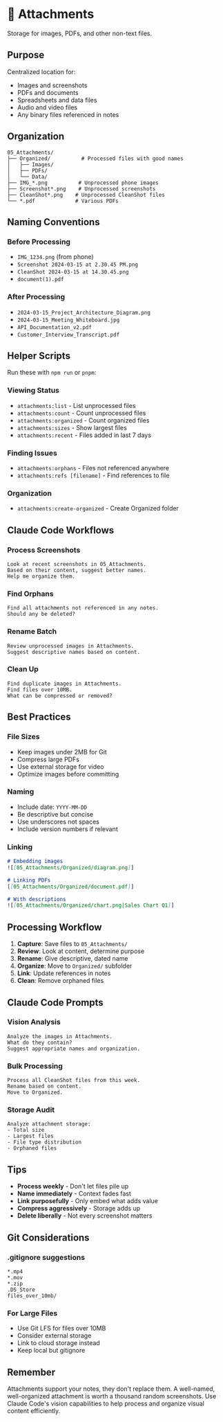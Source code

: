 # 📎 Attachments

Storage for images, PDFs, and other non-text files.

## Purpose

Centralized location for:
- Images and screenshots
- PDFs and documents
- Spreadsheets and data files
- Audio and video files
- Any binary files referenced in notes

## Organization

```
05_Attachments/
├── Organized/          # Processed files with good names
│   ├── Images/
│   ├── PDFs/
│   └── Data/
├── IMG_*.png          # Unprocessed phone images
├── Screenshot*.png    # Unprocessed screenshots
├── CleanShot*.png    # Unprocessed CleanShot files
└── *.pdf             # Various PDFs
```

## Naming Conventions

### Before Processing
- `IMG_1234.png` (from phone)
- `Screenshot 2024-03-15 at 2.30.45 PM.png`
- `CleanShot 2024-03-15 at 14.30.45.png`
- `document(1).pdf`

### After Processing
- `2024-03-15_Project_Architecture_Diagram.png`
- `2024-03-15_Meeting_Whiteboard.jpg`
- `API_Documentation_v2.pdf`
- `Customer_Interview_Transcript.pdf`

## Helper Scripts

Run these with `npm run` or `pnpm`:

### Viewing Status
- `attachments:list` - List unprocessed files
- `attachments:count` - Count unprocessed files
- `attachments:organized` - Count organized files
- `attachments:sizes` - Show largest files
- `attachments:recent` - Files added in last 7 days

### Finding Issues
- `attachments:orphans` - Files not referenced anywhere
- `attachments:refs [filename]` - Find references to file

### Organization
- `attachments:create-organized` - Create Organized folder

## Claude Code Workflows

### Process Screenshots
```
Look at recent screenshots in 05_Attachments.
Based on their content, suggest better names.
Help me organize them.
```

### Find Orphans
```
Find all attachments not referenced in any notes.
Should any be deleted?
```

### Rename Batch
```
Review unprocessed images in Attachments.
Suggest descriptive names based on content.
```

### Clean Up
```
Find duplicate images in Attachments.
Find files over 10MB.
What can be compressed or removed?
```

## Best Practices

### File Sizes
- Keep images under 2MB for Git
- Compress large PDFs
- Use external storage for video
- Optimize images before committing

### Naming
- Include date: `YYYY-MM-DD`
- Be descriptive but concise
- Use underscores not spaces
- Include version numbers if relevant

### Linking
```markdown
# Embedding images
![[05_Attachments/Organized/diagram.png]]

# Linking PDFs
[[05_Attachments/Organized/document.pdf]]

# With descriptions
![[05_Attachments/Organized/chart.png|Sales Chart Q1]]
```

## Processing Workflow

1. **Capture**: Save files to `05_Attachments/`
2. **Review**: Look at content, determine purpose
3. **Rename**: Give descriptive, dated name
4. **Organize**: Move to `Organized/` subfolder
5. **Link**: Update references in notes
6. **Clean**: Remove orphaned files

## Claude Code Prompts

### Vision Analysis
```
Analyze the images in Attachments.
What do they contain?
Suggest appropriate names and organization.
```

### Bulk Processing
```
Process all CleanShot files from this week.
Rename based on content.
Move to Organized.
```

### Storage Audit
```
Analyze attachment storage:
- Total size
- Largest files
- File type distribution
- Orphaned files
```

## Tips

- **Process weekly** - Don't let files pile up
- **Name immediately** - Context fades fast
- **Link purposefully** - Only embed what adds value
- **Compress aggressively** - Storage adds up
- **Delete liberally** - Not every screenshot matters

## Git Considerations

### .gitignore suggestions
```
*.mp4
*.mov
*.zip
.DS_Store
files_over_10mb/
```

### For Large Files
- Use Git LFS for files over 10MB
- Consider external storage
- Link to cloud storage instead
- Keep local but gitignore

## Remember

Attachments support your notes, they don't replace them. A well-named, well-organized attachment is worth a thousand random screenshots. Use Claude Code's vision capabilities to help process and organize visual content efficiently.